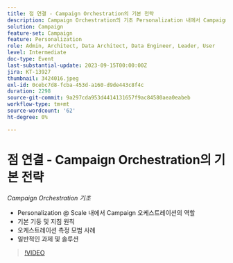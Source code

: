 ```yaml
---
title: 점 연결 - Campaign Orchestration의 기본 전략
description: Campaign Orchestration의 기초 Personalization 내에서 Campaign Orchestration의 역할 @ 기초 규모 및 원칙 지침 오케스트레이션 측정 모범 사례 공통 과제 및 솔루션
solution: Campaign
feature-set: Campaign
feature: Personalization
role: Admin, Architect, Data Architect, Data Engineer, Leader, User
level: Intermediate
doc-type: Event
last-substantial-update: 2023-09-15T00:00:00Z
jira: KT-13927
thumbnail: 3424016.jpeg
exl-id: 0cebc7d8-fcba-453d-a160-d9de443c8f4c
duration: 2298
source-git-commit: 9a297cda953d4414131657f9ac84580aea0eabeb
workflow-type: tm+mt
source-wordcount: '62'
ht-degree: 0%

---
```


# 점 연결 - Campaign Orchestration의 기본 전략

*Campaign Orchestration 기초*

* Personalization @ Scale 내에서 Campaign 오케스트레이션의 역할
* 기본 기둥 및 지침 원칙
* 오케스트레이션 측정 모범 사례
* 일반적인 과제 및 솔루션

>[!VIDEO](https://video.tv.adobe.com/v/3424016/?learn=on)
